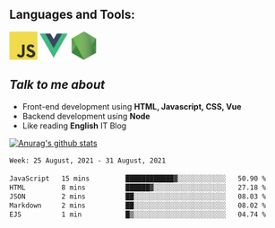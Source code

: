 ## **Languages and Tools:**      
<code><img height="50" src="https://raw.githubusercontent.com/github/explore/80688e429a7d4ef2fca1e82350fe8e3517d3494d/topics/javascript/javascript.png"></code>
<code><img height="50"  src="https://raw.githubusercontent.com/github/explore/80688e429a7d4ef2fca1e82350fe8e3517d3494d/topics/vue/vue.png"></code>
<code><img height="50"  src="https://raw.githubusercontent.com/github/explore/80688e429a7d4ef2fca1e82350fe8e3517d3494d/topics/nodejs/nodejs.png"></code>

## *Talk to me about*
- Front-end development using **HTML, Javascript, CSS, Vue**
- Backend development using **Node**
- Like reading **English** IT Blog    

[![Anurag's github stats](https://github-readme-stats.vercel.app/api?username=qdi5)](https://github.com/anuraghazra/github-readme-stats)    

<!--START_SECTION:waka-->
```text
Week: 25 August, 2021 - 31 August, 2021

JavaScript   15 mins         ████████████▓░░░░░░░░░░░░   50.90 % 
HTML         8 mins          ██████▓░░░░░░░░░░░░░░░░░░   27.18 % 
JSON         2 mins          ██░░░░░░░░░░░░░░░░░░░░░░░   08.03 % 
Markdown     2 mins          ██░░░░░░░░░░░░░░░░░░░░░░░   08.02 % 
EJS          1 min           █▒░░░░░░░░░░░░░░░░░░░░░░░   04.74 % 
```
<!--END_SECTION:waka-->
